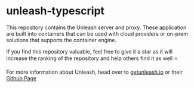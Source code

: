 # unleash-typescript

This repository contains the Unleash server and proxy. These application are built into containers that can be used with cloud providers or on-prem solutions that supports the container engine. 

If you find this repository valuable, feel free to give it a star as it will increase the ranking of the repository and help others find it as well ⭐️

For more information about Unleash, head over to [getunleash.io](https://www.getunleash.io/) or their [Github Page](https://github.com/Unleash)